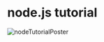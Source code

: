 # node.js tutorial #
![nodeTutorialPoster](https://user-images.githubusercontent.com/41552919/68069262-4292f500-fda1-11e9-8231-54435c6f5e18.png)
